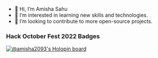 - 👋 Hi, I’m Amisha Sahu
- 👀 I’m interested in learning new skills and technologies.
- 💞️ I’m looking to contribute to more open-source projects.

### Hack October Fest 2022 Badges
[![@amisha2093's Holopin board](https://holopin.me/amisha2093)](https://holopin.io/@amisha2093)
